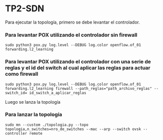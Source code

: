 # TP2-SDN

Para ejecutar la topología, primero se debe levantar el controlador.

### Para levantar POX utilizando el controlador sin firewall

```shell
sudo python3 pox.py log.level --DEBUG log.color openflow.of_01 forwarding.l2_learning
```

### Para levantar POX utilizando el controlador con una serie de reglas y el id del switch al cual aplicar las reglas para actuar como firewall

```shell
sudo python3 pox.py log.level --DEBUG log.color openflow.of_01 forwarding.l2_learning firewall --path_reglas="path_archivo_reglas" --switch_id= id_switch_a_aplicar_reglas
```

Luego se lanza la topología

### Para lanzar la topología
```shell
sudo mn --custom ./topologia.py --topo topologia,n_switches=nro_de_switches --mac --arp --switch ovsk --controller remote
```







